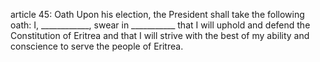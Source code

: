 article 45: Oath
Upon his election, the President shall take the following oath:
I, ____________, swear in ___________ that I will uphold and defend the Constitution of Eritrea and that I will strive with the best of my ability and conscience to serve the people of Eritrea.
<ul>
</ul>